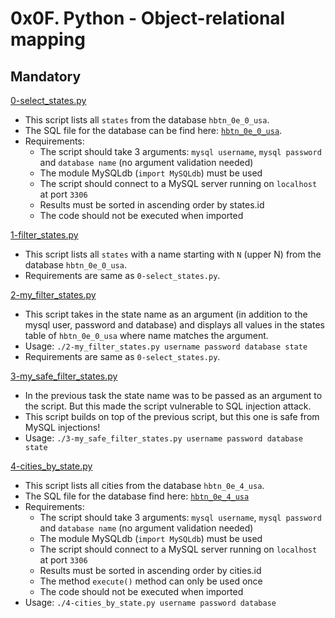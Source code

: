 # 0x0F. Python - Object-relational mapping

## Mandatory

[0-select_states.py](./0-select_states.py)

- This script lists all `states` from the database `hbtn_0e_0_usa`.
- The SQL file for the database can be find here: [`hbtn_0e_0_usa`](./sql/0-select_states.sql).
- Requirements:
  - The script should take 3 arguments: `mysql username`, `mysql password` and
    `database name` (no argument validation needed)
  - The module MySQLdb (`import MySQLdb`) must be used
  - The script should connect to a MySQL server running on `localhost` at port `3306`
  - Results must be sorted in ascending order by states.id
  - The code should not be executed when imported

[1-filter_states.py](./1-filter_states.py)

- This script lists all `states` with a name starting with `N` (upper N) from
  the database `hbtn_0e_0_usa`.
- Requirements are same as `0-select_states.py`.

[2-my_filter_states.py](./2-my_filter_states.py)

- This script takes in the state name as an argument (in addition to the mysql
  user, password and database) and displays all values in the states table
  of `hbtn_0e_0_usa` where name matches the argument.
- Usage: `./2-my_filter_states.py username password database state`
- Requirements are same as `0-select_states.py`.

[3-my_safe_filter_states.py](./3-my_safe_filter_states.py)

- In the previous task the state name was to be passed as an argument to the
  script. But this made the script vulnerable to SQL injection attack.
- This script builds on top of the previous script, but this one is safe from
  MySQL injections!
- Usage: `./3-my_safe_filter_states.py username password database state`

[4-cities_by_state.py](./4-cities_by_state.py)

- This script lists all cities from the database `hbtn_0e_4_usa`.
- The SQL file for the database find here: [`hbtn_0e_4_usa`](./sql/4-cities_by_state.sql)
- Requirements:
  - The script should take 3 arguments: `mysql username`, `mysql password` and
    `database name` (no argument validation needed)
  - The module MySQLdb (`import MySQLdb`) must be used
  - The script should connect to a MySQL server running on `localhost` at port `3306`
  - Results must be sorted in ascending order by cities.id
  - The method `execute()` method can only be used once
  - The code should not be executed when imported
- Usage: `./4-cities_by_state.py username password database`
